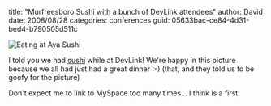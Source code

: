 
title: "Murfreesboro Sushi with a bunch of DevLink attendees"
author: David
date: 2008/08/28
categories: conferences
guid: 05633bac-ce84-4d31-bed4-b790505d511c

![Eating at Aya Sushi](http://www.mohundro.com/blog/content/binary/WindowsLiveWriter/MurfreesboroSushiwithabunchofDevLinkatte_12C4C/devlink2008-ayasushi_2.jpg)

I told you we had [sushi](http://www.myspace.com/ayasushi) while at DevLink! We're happy in this picture because we all had just had a great dinner :-) (that, and they told us to be goofy for the picture) 

Don't expect me to link to MySpace too many times... I think is a first. 


